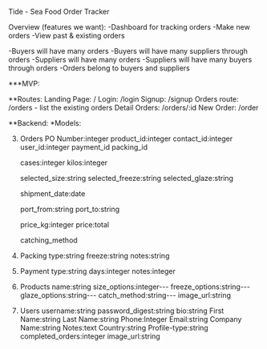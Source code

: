 Tide - Sea Food Order Tracker

Overview (features we want):
-Dashboard for tracking orders
-Make new orders
-View past & existing orders

-Buyers will have many orders
-Buyers will have many suppliers through orders
-Suppliers will have many orders
-Suppliers will have many buyers through orders
-Orders belong to buyers and suppliers

\*\*\*MVP:

\*\*Routes:
Landing Page: /
Login: /login
Signup: /signup
Orders route: /orders - list the existing orders
Detail Orders: /orders/:id
New Order: /order

\**Backend:
*Models:

<!-- 1. Buyers
   First Name:string
   Last Name:string
   Phone:Integer
   Email:string
   Company Name:string
   Notes:text
   Country:string

2. Suppliers
   First Name:string
   Last Name:string
   Phone:Integer
   Email:string
   Company Name:string
   Notes:text
   Country:string -->

3. Orders
   PO Number:integer
   product_id:integer
   contact_id:integer
   user_id:integer
   payment_id
   packing_id

   cases:integer
   kilos:integer

   selected_size:string
   selected_freeze:string
   selected_glaze:string

   shipment_date:date

   port_from:string
   port_to:string

   price_kg:integer
   price:total

   catching_method

4. Packing
   type:string
   freeze:string
   notes:string

5. Payment
   type:string
   days:integer
   notes:integer

6. Products
   name:string
   size_options:integer---
   freeze_options:string---
   glaze_options:string---
   catch_method:string---
   image_url:string

7. Users
   username:string
   password_digest:string
   bio:string
   First Name:string
   Last Name:string
   Phone:Integer
   Email:string
   Company Name:string
   Notes:text
   Country:string
   Profile-type:string
   completed_orders:integer
   image_url:string
